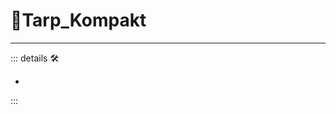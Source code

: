 # 🔷<beta>Tarp_Kompakt</beta>

---

<!-- =================================================== -->
<!-- =================================================== -->
<!-- =================================================== -->
<!-- =================================================== -->
<!-- =================================================== -->
::: details 🛠

-

:::
